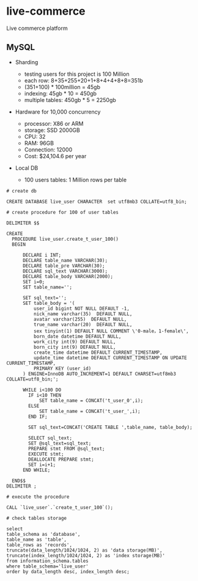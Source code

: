 # live-commerce

Live commerce platform

## MySQL

- Sharding

  - testing users for this project is 100 Million
  - each row: 8+35+255+20+1+8+4+4+8+8=351b
  - (351+100) \* 100million = 45gb
  - indexing: 45gb \* 10 = 450gb
  - multiple tables: 450gb \* 5 = 2250gb

- Hardware for 10,000 concurrency

  - processor: X86 or ARM
  - storage: SSD 2000GB
  - CPU: 32
  - RAM: 96GB
  - Connection: 12000
  - Cost: $24,104.6 per year

- Local DB
  - 100 users tables: 1 Million rows per table

```
# create db

CREATE DATABASE live_user CHARACTER  set utf8mb3 COLLATE=utf8_bin;
```

```
# create procedure for 100 of user tables

DELIMITER $$

CREATE
  PROCEDURE live_user.create_t_user_100()
  BEGIN

      DECLARE i INT;
      DECLARE table_name VARCHAR(30);
      DECLARE table_pre VARCHAR(30);
      DECLARE sql_text VARCHAR(3000);
      DECLARE table_body VARCHAR(2000);
      SET i=0;
      SET table_name='';

      SET sql_text='';
      SET table_body = '(
          user_id bigint NOT NULL DEFAULT -1,
          nick_name varchar(35)  DEFAULT NULL,
          avatar varchar(255)  DEFAULT NULL,
          true_name varchar(20)  DEFAULT NULL,
          sex tinyint(1) DEFAULT NULL COMMENT \'0-male，1-female\',
          born_date datetime DEFAULT NULL,
          work_city int(9) DEFAULT NULL,
          born_city int(9) DEFAULT NULL,
          create_time datetime DEFAULT CURRENT_TIMESTAMP,
          update_time datetime DEFAULT CURRENT_TIMESTAMP ON UPDATE CURRENT_TIMESTAMP,
          PRIMARY KEY (user_id)
      ) ENGINE=InnoDB AUTO_INCREMENT=1 DEFAULT CHARSET=utf8mb3 COLLATE=utf8_bin;';

      WHILE i<100 DO
        IF i<10 THEN
            SET table_name = CONCAT('t_user_0',i);
        ELSE
            SET table_name = CONCAT('t_user_',i);
        END IF;

        SET sql_text=CONCAT('CREATE TABLE ',table_name, table_body);

        SELECT sql_text;
        SET @sql_text=sql_text;
        PREPARE stmt FROM @sql_text;
        EXECUTE stmt;
        DEALLOCATE PREPARE stmt;
        SET i=i+1;
      END WHILE;

  END$$
DELIMITER ;
```

```
# execute the procedure

CALL `live_user`.`create_t_user_100`();
```

```
# check tables storage

select
table_schema as 'database',
table_name as 'table',
table_rows as 'records',
truncate(data_length/1024/1024, 2) as 'data storage(MB)',
truncate(index_length/1024/1024, 2) as 'index storage(MB)'
from information_schema.tables
where table_schema='live_user'
order by data_length desc, index_length desc;
```
